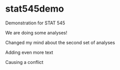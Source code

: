 # stat545demo

Demonstration for STAT 545

We are doing some analyses!

Changed my mind about the second set of analyses 

Adding even more text

Causing a conflict
